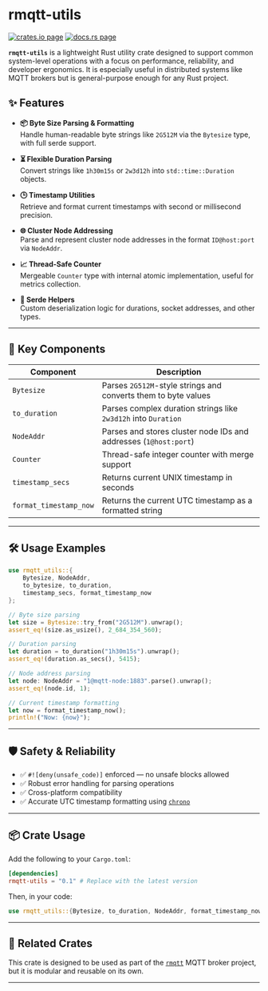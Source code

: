 # rmqtt-utils

[![crates.io page](https://img.shields.io/crates/v/rmqtt-utils.svg)](https://crates.io/crates/rmqtt-utils/0.1.2)
[![docs.rs page](https://docs.rs/rmqtt-utils/badge.svg)](https://docs.rs/rmqtt-utils/0.1.2/rmqtt_utils)


**`rmqtt-utils`** is a lightweight Rust utility crate designed to support common system-level operations with a focus on performance, reliability, and developer ergonomics. It is especially useful in distributed systems like MQTT brokers but is general-purpose enough for any Rust project.

## ✨ Features

- **📦 Byte Size Parsing & Formatting**  
  Handle human-readable byte strings like `2G512M` via the `Bytesize` type, with full serde support.

- **⏳ Flexible Duration Parsing**  
  Convert strings like `1h30m15s` or `2w3d12h` into `std::time::Duration` objects.

- **🕒 Timestamp Utilities**  
  Retrieve and format current timestamps with second or millisecond precision.

- **🌐 Cluster Node Addressing**  
  Parse and represent cluster node addresses in the format `ID@host:port` via `NodeAddr`.

- **📈 Thread-Safe Counter**  
  Mergeable `Counter` type with internal atomic implementation, useful for metrics collection.

- **🧰 Serde Helpers**  
  Custom deserialization logic for durations, socket addresses, and other types.

---

## 🧩 Key Components

| Component         | Description                                                                 |
|-------------------|-----------------------------------------------------------------------------|
| `Bytesize`        | Parses `2G512M`-style strings and converts them to byte values              |
| `to_duration`     | Parses complex duration strings like `2w3d12h` into `Duration`              |
| `NodeAddr`        | Parses and stores cluster node IDs and addresses (`1@host:port`)            |
| `Counter`         | Thread-safe integer counter with merge support                              |
| `timestamp_secs`  | Returns current UNIX timestamp in seconds                                   |
| `format_timestamp_now` | Returns the current UTC timestamp as a formatted string               |

---

## 🛠 Usage Examples

```rust
use rmqtt_utils::{
    Bytesize, NodeAddr,
    to_bytesize, to_duration,
    timestamp_secs, format_timestamp_now
};

// Byte size parsing
let size = Bytesize::try_from("2G512M").unwrap();
assert_eq!(size.as_usize(), 2_684_354_560);

// Duration parsing
let duration = to_duration("1h30m15s").unwrap();
assert_eq!(duration.as_secs(), 5415);

// Node address parsing
let node: NodeAddr = "1@mqtt-node:1883".parse().unwrap();
assert_eq!(node.id, 1);

// Current timestamp formatting
let now = format_timestamp_now();
println!("Now: {now}");
```

---

## 🛡 Safety & Reliability

- ✅ `#![deny(unsafe_code)]` enforced — no unsafe blocks allowed
- ✅ Robust error handling for parsing operations
- ✅ Cross-platform compatibility
- ✅ Accurate UTC timestamp formatting using [`chrono`](https://docs.rs/chrono)

---

## 📦 Crate Usage

Add the following to your `Cargo.toml`:

```toml
[dependencies]
rmqtt-utils = "0.1" # Replace with the latest version
```

Then, in your code:

```rust
use rmqtt_utils::{Bytesize, to_duration, NodeAddr, format_timestamp_now};
```

---

## 🔗 Related Crates

This crate is designed to be used as part of the [`rmqtt`](https://github.com/rmqtt/rmqtt) MQTT broker project, but it is modular and reusable on its own.

---



